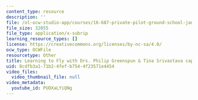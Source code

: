 ```yaml
---
content_type: resource
description: ''
file: /ol-ocw-studio-app/courses/16-687-private-pilot-ground-school-january-iap-2019/PUOXaLYiQNg_captions.webvtt
file_size: 32055
file_type: application/x-subrip
learning_resource_types: []
license: https://creativecommons.org/licenses/by-nc-sa/4.0/
ocw_type: OCWFile
resourcetype: Other
title: Learning to Fly with Drs. Philip Greenspun & Tina Srivastava captions
uid: 8cdfb3a1-71b2-4fef-b754-4f23571e4454
video_files:
  video_thumbnail_file: null
video_metadata:
  youtube_id: PUOXaLYiQNg
---
```

